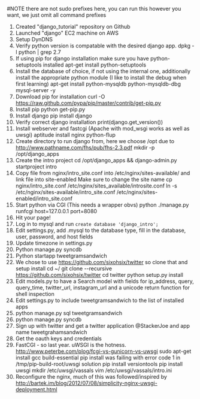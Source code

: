 #NOTE there are not sudo prefixes here, you can run this however you want, we just omit all command prefixes
1. Created "django_tutorial" repository on Github
2. Launched "django" EC2 machine on AWS
3. Setup DynDNS
4. Verify python version is compatable with the desired django app.
    dpkg -l python | grep 2.7
5. If using pip for django installation make sure you have python-setuptools installed
    apt-get install python-setuptools
6. Install the database of choice, if not using the internal one, additionally install the appropriate python module (I like to install the debug when first learning)
    apt-get install python-mysqldb python-mysqldb-dbg mysql-server -y 
7. Download pip for installation
    curl -O https://raw.github.com/pypa/pip/master/contrib/get-pip.py
8. Install pip
    python get-pip.py
9. Install django
    pip install django
10. Verify correct django installation
    print(django.get_version())
11. Install webserver and fastcgi (Apache with mod_wsgi works as well as uwsgi)
    aptitude install nginx python-flup
12. Create directory to run django from, here we choose /opt due to http://www.pathname.com/fhs/pub/fhs-2.3.pdf
    mkdir -p /opt/django_apps
13. Create the intro project
    cd /opt/django_apps && django-admin.py startproject intro
14. Copy file from nginx/intro_site.conf into /etc/nginx/sites-available/ and link file into site-enabled Make sure to change the site name
    cp nginx/intro_site.conf /etc/nginx/sites_available/introsite.conf
    ln -s /etc/nginx/sites-available/intro_site.conf /etc/nginx/sites-enabled/intro_site.conf
15. Start python via CGI (This needs a wrapper obvs)
    python ./manage.py runfcgi host=127.0.0.1 port=8080
16. Hit your page!
17. Log in to mysql and run `create database 'django_intro';`
18. Edit settings.py, add .mysql to the database type, fill in the database, user, password, and host fields
19. Update timezone in settings.py
20. Python manage.py syncdb
21. Python startapp tweetgramsandwich
22. We chose to use https://github.com/sixohsix/twitter so clone that and setup install
    cd ~/ git clone --recursive https://github.com/sixohsix/twitter 
    cd twitter 
    python setup.py install
23. Edit models.py to have a Search model with fields for ip_address, query, query_time, twitter_url, instagram_url and a unicode return function for shell inspection
24. Edit settings.py to include tweetgramsandwich to the list of installed apps
25. python manage.py sql tweetgramsandwich
26. python manage.py syncdb
27. Sign up with twitter and get a twitter application @StackerJoe and app name tweetgrahamsandwich
28. Get the oauth keys and credentials
29. FastCGI - so last year. uWSGI is the hotness. http://www.peterbe.com/plog/fcgi-vs-gunicorn-vs-uwsgi 
    sudo apt-get install gcc build-essential
    pip install was failing 
        with error code 1 in /tmp/pip-build-root/uwsgi
      solution
    pip install versiontools
    pip install uwsgi
    mkdir /etc/uwsgi/vassals 
    vim /etc/uwsgi/vassals/intro.ini
30. Reconfigure the nginx, much of this was followed/inspired by http://bartek.im/blog/2012/07/08/simplicity-nginx-uwsgi-deployment.html
